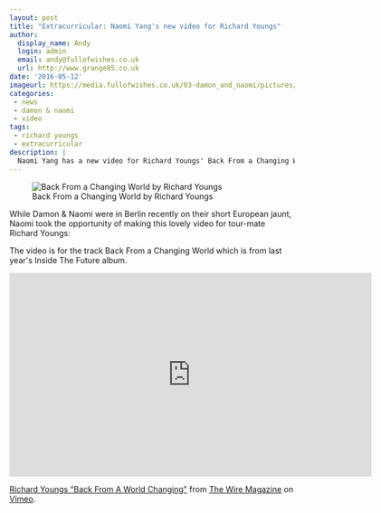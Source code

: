 ```yaml
---
layout: post
title: "Extracurricular: Naomi Yang's new video for Richard Youngs"
author:
  display_name: Andy
  login: admin
  email: andy@fullofwishes.co.uk
  url: http://www.grange85.co.uk
date: '2016-05-12'
imageurl: https://media.fullofwishes.co.uk/03-damon_and_naomi/pictures/naomi-extracurricular-richard-youngs-back-from-a-changing-world.jpg
categories:
 - news
 - damon & naomi
 - video
tags:
 - richard youngs
 - extracurricular
description: |
  Naomi Yang has a new video for Richard Youngs' Back From a Changing World, shot while Damon & Naomi (and Richard) were in Berlin last month
---
```


<figure class="caption aligncenter"><img src="https://media.fullofwishes.co.uk/03-damon_and_naomi/pictures/naomi-extracurricular-richard-youngs-back-from-a-changing-world.jpg" alt="Back From a Changing World by Richard Youngs" /><figcaption class="caption-text">Back From a Changing World by Richard Youngs</figcaption></figure>

<p class="lead">While Damon & Naomi were in Berlin recently on their short European jaunt, Naomi took the opportunity of making this lovely video for tour-mate Richard Youngs:</p>

<p>The video is for the track Back From a Changing World which is from last year's Inside The Future album.</p>

<iframe src="https://player.vimeo.com/video/166196589" width="640" height="360" frameborder="0" webkitallowfullscreen mozallowfullscreen allowfullscreen></iframe>
<p><a href="https://vimeo.com/166196589">Richard Youngs &ldquo;Back From A World Changing"</a> from <a href="https://vimeo.com/thewiremagazine">The Wire Magazine</a> on <a href="https://vimeo.com">Vimeo</a>.</p>


